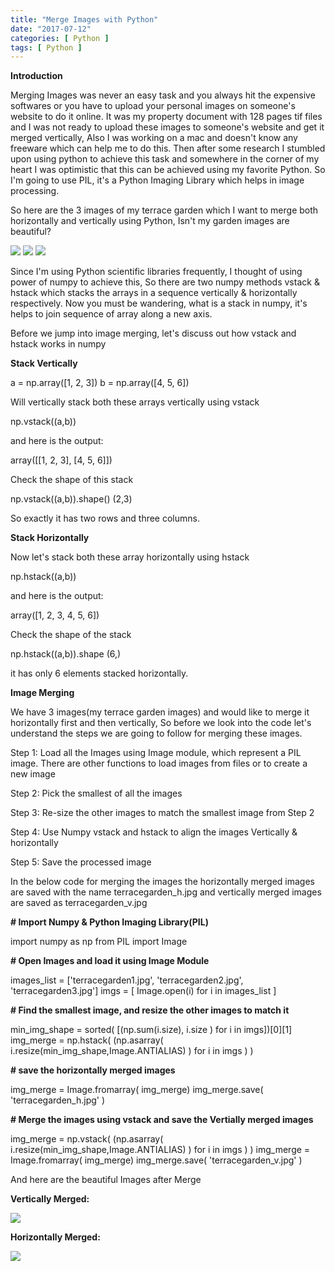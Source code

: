 ```yaml
---
title: "Merge Images with Python"
date: "2017-07-12"
categories: [ Python ]
tags: [ Python ]
---
```


**Introduction**

Merging Images was never an easy task and you always hit the expensive softwares or you have to upload your personal images on someone's website to do it online. It was my property document with 128 pages tif files and I was not ready to upload these images to someone's website and get it merged vertically, Also I was working on a mac and doesn't know any freeware which can help me to do this. Then after some research I stumbled upon using python to achieve this task and somewhere in the corner of my heart I was optimistic that this can be achieved using my favorite Python. So I'm going to use PIL, it's a Python Imaging Library which helps in image processing.

So here are the 3 images of my terrace garden which I want to merge both horizontally and vertically using Python, Isn't my garden images are beautiful?

 ![](/images/2017/07/terracegarden1.jpg) ![](/images/2017/07/terracegarden2.jpg) ![](/images/2017/07/terracegarden3.jpg)

Since I'm using Python scientific libraries frequently, I thought of using power of numpy to achieve this, So there are two numpy methods vstack & hstack which stacks the arrays in a sequence vertically & horizontally respectively. Now you must be wandering, what is a stack in numpy, it's helps to join sequence of array along a new axis.

Before we jump into image merging, let's discuss out how vstack and hstack works in numpy

**Stack Vertically**

a = np.array(\[1, 2, 3\])
b = np.array(\[4, 5, 6\])

Will vertically stack both these arrays vertically using vstack

np.vstack((a,b))

and here is the output:

array(\[\[1, 2, 3\],
\[4, 5, 6\]\])

Check the shape of this stack

np.vstack((a,b)).shape()
(2,3)

So exactly it has two rows and three columns.

**Stack Horizontally**

Now let's stack both these array horizontally using hstack

np.hstack((a,b))

and here is the output:

array(\[1, 2, 3, 4, 5, 6\])

Check the shape of the stack

np.hstack((a,b)).shape
(6,)

it has only 6 elements stacked horizontally.

**Image Merging**

We have 3 images(my terrace garden images) and would like to merge it horizontally first and then vertically, So before we look into the code let's understand the steps we are going to follow for merging these images.

Step 1: Load all the Images using Image module, which represent a PIL image. There are other functions to load images from files or to create a new image

Step 2: Pick the smallest of all the images

Step 3: Re-size the other images to match the smallest image from Step 2

Step 4: Use Numpy vstack and hstack to align the images Vertically & horizontally

Step 5: Save the processed image

In the below code for merging the images the horizontally merged images are saved with the name terracegarden\_h.jpg and vertically merged images are saved as terracegarden\_v.jpg

**\# Import Numpy & Python Imaging Library(PIL)**

import numpy as np
from PIL import Image

**\# Open Images and load it using Image Module**

images\_list = \['terracegarden1.jpg', 'terracegarden2.jpg', 'terracegarden3.jpg'\]
imgs = \[ Image.open(i) for i in images\_list \]

**\# Find the smallest image, and resize the other images to match it**

min\_img\_shape = sorted( \[(np.sum(i.size), i.size ) for i in imgs\])\[0\]\[1\]
img\_merge = np.hstack( (np.asarray( i.resize(min\_img\_shape,Image.ANTIALIAS) ) for i in imgs ) )

**\# save the horizontally merged images**

img\_merge = Image.fromarray( img\_merge)
img\_merge.save( 'terracegarden\_h.jpg' )

**\# Merge the images using vstack and save the Vertially merged images**

img\_merge = np.vstack( (np.asarray( i.resize(min\_img\_shape,Image.ANTIALIAS) ) for i in imgs ) )
img\_merge = Image.fromarray( img\_merge)
img\_merge.save( 'terracegarden\_v.jpg' )

And here are the beautiful Images after Merge

**Vertically Merged:**

![](/images/2017/07/terracegarden_v.jpg)

**Horizontally Merged:**

![](/images/2017/07/terracegarden_h.jpg)
